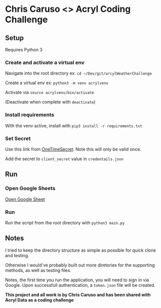 # Chris Caruso <> Acryl Coding Challenge

## Setup

Requires Python 3

### Create and activate a virtual env

Navigate into the root directory ex: `cd ~/Dev/git/arcylWeatherChallenge`

Create a virtual env ex: `python3 -m venv acrylvenv`

Activate via `source acrylvenv/bin/activate`

(Deactivate when complete with `deactivate`)

### Install requirements

With the venv active, install with `pip3 install -r requirements.txt`


### Set Secret

Use this link from [OneTimeSecret](https://onetimesecret.com/secret/4v2xt843u3oiq88kqegkzawmnw989oh). Note this will only be valid once.

Add the secret to `client_secret` value in `credentails.json`

## Run

### Open Google Sheets

[Open Google Sheet](https://docs.google.com/spreadsheets/d/1umyzcVkMwqaPWeAHVwi8Dhy7kJE7uXLsFtvijPfhO4I/edit#gid=0)

### Run

Run the script from the root directory with `python3 main.py`

## Notes

I tried to keep the directory structure as simple as possible for quick clone and testing.

Otherwise I would've probably built out more diretories for the supporting methods, as well as testing files.

Notes, the first time you run the application, you will need to sign in via Google. Upon successfull authentication, a `token.json` file will be created.

**This project and all work is by Chris Caruso and has been shared with Acryl Data as a coding challenge**
